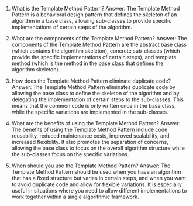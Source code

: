 1. What is the Template Method Pattern?
Answer: The Template Method Pattern is a behavioral design pattern that defines the skeleton of an algorithm in a base class, allowing sub-classes to provide specific implementations of certain steps of the algorithm.

2. What are the components of the Template Method Pattern?
Answer: The components of the Template Method Pattern are the abstract base class (which contains the algorithm skeleton), concrete sub-classes (which provide the specific implementations of certain steps), and template method (which is the method in the base class that defines the algorithm skeleton).

3. How does the Template Method Pattern eliminate duplicate code?
Answer: The Template Method Pattern eliminates duplicate code by allowing the base class to define the skeleton of the algorithm and by delegating the implementation of certain steps to the sub-classes. This means that the common code is only written once in the base class, while the specific variations are implemented in the sub-classes.

4. What are the benefits of using the Template Method Pattern?
Answer: The benefits of using the Template Method Pattern include code reusability, reduced maintenance costs, improved scalability, and increased flexibility. It also promotes the separation of concerns, allowing the base class to focus on the overall algorithm structure while the sub-classes focus on the specific variations.

5. When should you use the Template Method Pattern?
Answer: The Template Method Pattern should be used when you have an algorithm that has a fixed structure but varies in certain steps, and when you want to avoid duplicate code and allow for flexible variations. It is especially useful in situations where you need to allow different implementations to work together within a single algorithmic framework.